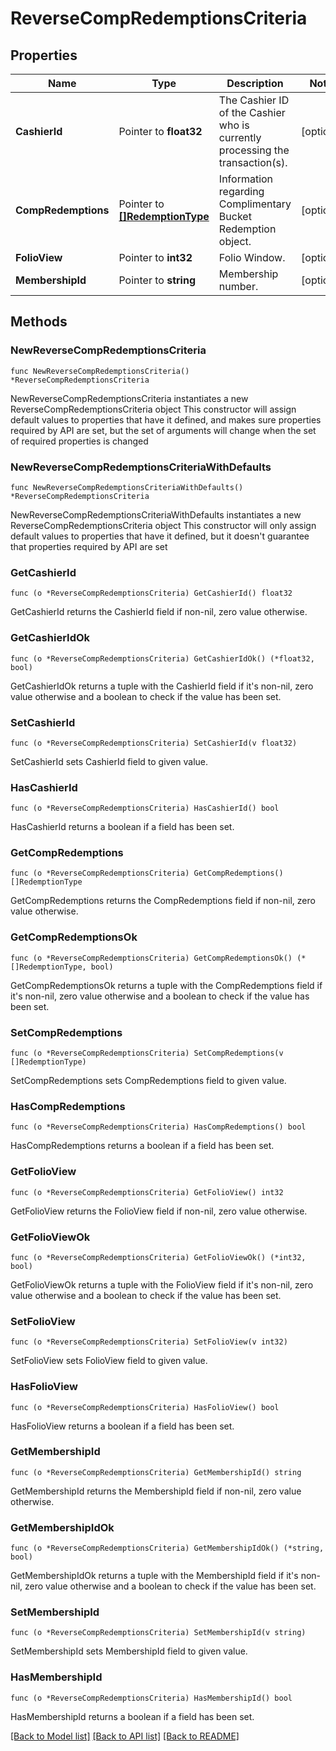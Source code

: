 # ReverseCompRedemptionsCriteria

## Properties

Name | Type | Description | Notes
------------ | ------------- | ------------- | -------------
**CashierId** | Pointer to **float32** | The Cashier ID of the Cashier who is currently processing the transaction(s). | [optional] 
**CompRedemptions** | Pointer to [**[]RedemptionType**](RedemptionType.md) | Information regarding Complimentary Bucket Redemption object. | [optional] 
**FolioView** | Pointer to **int32** | Folio Window. | [optional] 
**MembershipId** | Pointer to **string** | Membership number. | [optional] 

## Methods

### NewReverseCompRedemptionsCriteria

`func NewReverseCompRedemptionsCriteria() *ReverseCompRedemptionsCriteria`

NewReverseCompRedemptionsCriteria instantiates a new ReverseCompRedemptionsCriteria object
This constructor will assign default values to properties that have it defined,
and makes sure properties required by API are set, but the set of arguments
will change when the set of required properties is changed

### NewReverseCompRedemptionsCriteriaWithDefaults

`func NewReverseCompRedemptionsCriteriaWithDefaults() *ReverseCompRedemptionsCriteria`

NewReverseCompRedemptionsCriteriaWithDefaults instantiates a new ReverseCompRedemptionsCriteria object
This constructor will only assign default values to properties that have it defined,
but it doesn't guarantee that properties required by API are set

### GetCashierId

`func (o *ReverseCompRedemptionsCriteria) GetCashierId() float32`

GetCashierId returns the CashierId field if non-nil, zero value otherwise.

### GetCashierIdOk

`func (o *ReverseCompRedemptionsCriteria) GetCashierIdOk() (*float32, bool)`

GetCashierIdOk returns a tuple with the CashierId field if it's non-nil, zero value otherwise
and a boolean to check if the value has been set.

### SetCashierId

`func (o *ReverseCompRedemptionsCriteria) SetCashierId(v float32)`

SetCashierId sets CashierId field to given value.

### HasCashierId

`func (o *ReverseCompRedemptionsCriteria) HasCashierId() bool`

HasCashierId returns a boolean if a field has been set.

### GetCompRedemptions

`func (o *ReverseCompRedemptionsCriteria) GetCompRedemptions() []RedemptionType`

GetCompRedemptions returns the CompRedemptions field if non-nil, zero value otherwise.

### GetCompRedemptionsOk

`func (o *ReverseCompRedemptionsCriteria) GetCompRedemptionsOk() (*[]RedemptionType, bool)`

GetCompRedemptionsOk returns a tuple with the CompRedemptions field if it's non-nil, zero value otherwise
and a boolean to check if the value has been set.

### SetCompRedemptions

`func (o *ReverseCompRedemptionsCriteria) SetCompRedemptions(v []RedemptionType)`

SetCompRedemptions sets CompRedemptions field to given value.

### HasCompRedemptions

`func (o *ReverseCompRedemptionsCriteria) HasCompRedemptions() bool`

HasCompRedemptions returns a boolean if a field has been set.

### GetFolioView

`func (o *ReverseCompRedemptionsCriteria) GetFolioView() int32`

GetFolioView returns the FolioView field if non-nil, zero value otherwise.

### GetFolioViewOk

`func (o *ReverseCompRedemptionsCriteria) GetFolioViewOk() (*int32, bool)`

GetFolioViewOk returns a tuple with the FolioView field if it's non-nil, zero value otherwise
and a boolean to check if the value has been set.

### SetFolioView

`func (o *ReverseCompRedemptionsCriteria) SetFolioView(v int32)`

SetFolioView sets FolioView field to given value.

### HasFolioView

`func (o *ReverseCompRedemptionsCriteria) HasFolioView() bool`

HasFolioView returns a boolean if a field has been set.

### GetMembershipId

`func (o *ReverseCompRedemptionsCriteria) GetMembershipId() string`

GetMembershipId returns the MembershipId field if non-nil, zero value otherwise.

### GetMembershipIdOk

`func (o *ReverseCompRedemptionsCriteria) GetMembershipIdOk() (*string, bool)`

GetMembershipIdOk returns a tuple with the MembershipId field if it's non-nil, zero value otherwise
and a boolean to check if the value has been set.

### SetMembershipId

`func (o *ReverseCompRedemptionsCriteria) SetMembershipId(v string)`

SetMembershipId sets MembershipId field to given value.

### HasMembershipId

`func (o *ReverseCompRedemptionsCriteria) HasMembershipId() bool`

HasMembershipId returns a boolean if a field has been set.


[[Back to Model list]](../README.md#documentation-for-models) [[Back to API list]](../README.md#documentation-for-api-endpoints) [[Back to README]](../README.md)


